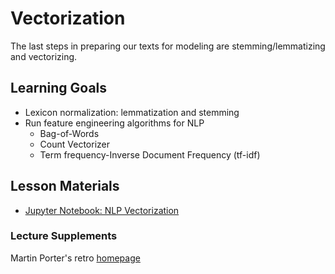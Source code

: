 # Vectorization

The last steps in preparing our texts for modeling are stemming/lemmatizing and vectorizing.

## Learning Goals

- Lexicon normalization: lemmatization and stemming
- Run feature engineering algorithms for NLP
    - Bag-of-Words
    - Count Vectorizer
    - Term frequency-Inverse Document Frequency (tf-idf)

## Lesson Materials

- [Jupyter Notebook: NLP Vectorization](nlp_vectorization.ipynb)

### Lecture Supplements

Martin Porter's retro [homepage](https://tartarus.org/martin/PorterStemmer/)
